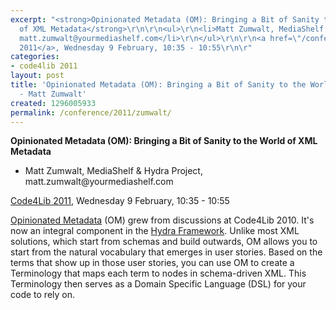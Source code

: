 ```yaml
---
excerpt: "<strong>Opinionated Metadata (OM): Bringing a Bit of Sanity to the World
  of XML Metadata</strong>\r\n\r\n<ul>\r\n<li>Matt Zumwalt, MediaShelf & Hydra Project,
  matt.zumwalt@yourmediashelf.com</li>\r\n</ul>\r\n\r\n<a href=\"/conference/2011/schedule\">Code4Lib
  2011</a>, Wednesday 9 February, 10:35 - 10:55\r\n\r"
categories:
- code4lib 2011
layout: post
title: 'Opinionated Metadata (OM): Bringing a Bit of Sanity to the World of XML Metadata
  - Matt Zumwalt'
created: 1296005933
permalink: /conference/2011/zumwalt/
---
```

<strong>Opinionated Metadata (OM): Bringing a Bit of Sanity to the World of XML Metadata</strong>

<ul>
<li>Matt Zumwalt, MediaShelf & Hydra Project, matt.zumwalt@yourmediashelf.com</li>
</ul>

<a href="/conference/2011/schedule">Code4Lib 2011</a>, Wednesday 9 February, 10:35 - 10:55

<a href="http://rubygems.org/gems/om">Opinionated Metadata</a> (OM) grew from discussions at Code4Lib 2010. It's now an integral component in the <a href="http://wiki.duraspace.org/display/hydra/The+Hydra+Framework+and+its+Parts">Hydra Framework</a>. Unlike most XML solutions, which start from schemas and build outwards, OM allows you to start from the natural vocabulary that emerges in user stories. Based on the terms that show up in those user stories, you can use OM to create a Terminology that maps each term to nodes in schema-driven XML. This Terminology then serves as a Domain Specific Language (DSL) for your code to rely on.
